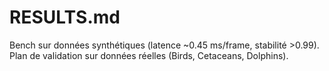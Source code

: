 # RESULTS.md

Bench sur données synthétiques (latence ~0.45 ms/frame, stabilité >0.99). Plan de validation sur données réelles (Birds, Cetaceans, Dolphins).

